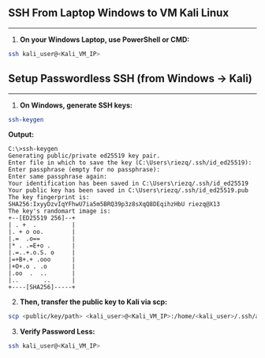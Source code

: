 ## SSH From Laptop Windows to VM Kali Linux
---
1. **On your Windows Laptop, use PowerShell or CMD:**
```bash
ssh kali_user@<Kali_VM_IP>
```


## Setup Passwordless SSH (from Windows → Kali)
---
1. **On Windows, generate SSH keys:**
```bash
ssh-keygen
```

**Output:**
```
C:\>ssh-keygen
Generating public/private ed25519 key pair.
Enter file in which to save the key (C:\Users\riezq/.ssh/id_ed25519):
Enter passphrase (empty for no passphrase): 
Enter same passphrase again:
Your identification has been saved in C:\Users\riezq/.ssh/id_ed25519
Your public key has been saved in C:\Users\riezq/.ssh/id_ed25519.pub
The key fingerprint is:
SHA256:IxyyDzvIqYFhwU7ia5m5BRQ39p3z8sXqQ8DEqihzHbU riezq@X13
The key's randomart image is:
+--[ED25519 256]--+
| . +  .          |
|. + o oo.        |
|.=  .o==         |
|* . .=E+o .      |
|.=..+.o.S. o     |
|=+B+.+ .ooo      |
|+O+.o . .o       |
|.oo  .  ..       |
|..       ..      |
+----[SHA256]-----+
```

2. **Then, transfer the public key to Kali via scp:**

```bash
scp <public/key/path> <kali_user>@<Kali_VM_IP>:/home/<kali_user>/.ssh/authorized_keys
```

3. **Verify Password Less:**
```bash
ssh kali_user@<Kali_VM_IP>
```


